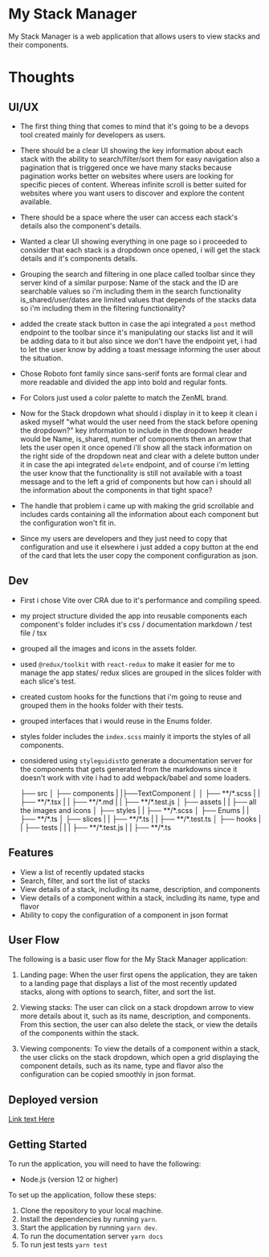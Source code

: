 # My Stack Manager

My Stack Manager is a web application that allows users to view stacks and their components.

# Thoughts

## UI/UX

- The first thing thing that comes to mind that it's going to be a devops tool created mainly for developers as users.

- There should be a clear UI showing the key information about each stack with the ability to search/filter/sort them for
  easy navigation also a pagination that is triggered once we have many stacks because pagination works better on websites where users are looking
  for specific pieces of content. Whereas infinite scroll is better suited for websites where you want users to discover
  and explore the content available.

- There should be a space where the user can access each stack's details also the component's details.

- Wanted a clear UI showing everything in one page so i proceeded to consider that each stack is a dropdown once opened, i will get the stack details
  and it's components details.

- Grouping the search and filtering in one place called toolbar since they server kind of a similar purpose:
  Name of the stack and the ID are searchable values so i'm including them in the search functionality
  is_shared/user/dates are limited values that depends of the stacks data so i'm including them in the filtering functionality?

- added the create stack button in case the api integrated a `post` method endpoint to the toolbar since it's manipulating our stacks list and it will be adding
  data to it but also since we don't have the endpoint yet, i had to let the user know by adding a toast message informing the user about the situation.

- Chose Roboto font family since sans-serif fonts are formal clear and more readable and divided the app into bold and regular fonts.

- For Colors just used a color palette to match the ZenML brand.

- Now for the Stack dropdown what should i display in it to keep it clean i asked myself "what would the user need from the stack before opening the dropdown?"
  key information to include in the dropdown header would be Name, is_shared, number of components then an arrow that lets the user open it
  once opened i'll show all the stack information on the right side of the dropdown neat and clear with a delete button under it in case the api integrated `delete`
  endpoint, and of course i'm letting the user know that the functionality is still not available with a toast message
  and to the left a grid of components but how can i should all the information about the components in that tight space?

- The handle that problem i came up with making the grid scrollable and includes cards containing all the information about each
  component but the configuration won't fit in.

- Since my users are developers and they just need to copy that configuration and use it elsewhere i just added a copy button at the end of the card
  that lets the user copy the component configuration as json.

## Dev

- First i chose Vite over CRA due to it's performance and compiling speed.

- my project structure divided the app into reusable components each component's folder includes it's css / documentation markdown / test file / tsx
- grouped all the images and icons in the assets folder.

- used `@redux/toolkit` with `react-redux` to make it easier for me to manage the app states/ redux slices are grouped in the slices folder with each slice's test.

- created custom hooks for the functions that i'm going to reuse and grouped them in the hooks folder with their tests.

- grouped interfaces that i would reuse in the Enums folder.

- styles folder includes the `index.scss` mainly it imports the styles of all components.

- considered using `styleguidist`to generate a documentation server for the components that gets generated from the markdowns since it doesn't work with vite
  i had to add webpack/babel and some loaders.

  ├── src
  │ ├── components
  | |├──TextComponent
  │ │ ├── **/\*.scss
  | | ├── **/\*.tsx
  | | ├── **/\*.md
  | | ├── **/\*.test.js
  │ ├── assets
  | | ├── all the images and icons
  │ ├── styles
  | | ├── \*\*/\*.scss
  │ ├── Enums
  | | ├── \*\*/\*.ts
  │ ├── slices
  | | ├── \*\*/\*.ts
  | | ├── \*\*/\*.test.ts
  │ ├── hooks
  | | ├── tests
  | | | ├── \*\*/\*.test.js
  | | ├── \*\*/\*.ts

## Features

- View a list of recently updated stacks
- Search, filter, and sort the list of stacks
- View details of a stack, including its name, description, and components
- View details of a component within a stack, including its name, type and flavor
- Ability to copy the configuration of a component in json format

## User Flow

The following is a basic user flow for the My Stack Manager application:

1.  Landing page: When the user first opens the application, they are taken to a landing page that displays a list of the most recently updated stacks, along with options to search, filter, and sort the list.

2.  Viewing stacks: The user can click on a stack dropdown arrow to view more details about it, such as its name, description, and components. From this section, the user can also delete the stack, or view the details of the components within the stack.

3.  Viewing components: To view the details of a component within a stack, the user clicks on the stack dropdown, which open a grid displaying the component details, such as its name, type and flavor also the configuration can be copied smoothly in json format.

## Deployed version

[Link text Here](https://stacks-manager.vercel.app)

## Getting Started

To run the application, you will need to have the following:

- Node.js (version 12 or higher)

To set up the application, follow these steps:

1.  Clone the repository to your local machine.
2.  Install the dependencies by running `yarn`.
3.  Start the application by running `yarn dev`.
4.  To run the documentation server `yarn docs`
5.  To run jest tests `yarn test`
